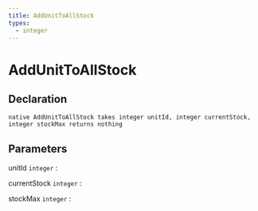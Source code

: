 ```yaml
---
title: AddUnitToAllStock
types:
  - integer
---
```


# AddUnitToAllStock

## Declaration

```jass
native AddUnitToAllStock takes integer unitId, integer currentStock, integer stockMax returns nothing
```

## Parameters
unitId `integer`
: 

currentStock `integer`
: 

stockMax `integer`
: 
